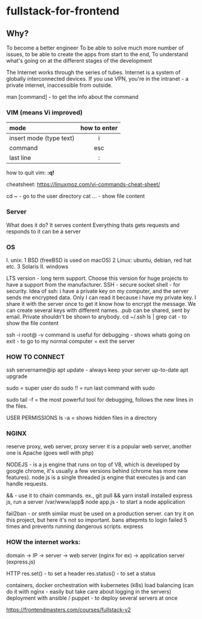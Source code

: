 # fullstack-for-frontend

## Why?
To become a better engineer
To be able to solve much more number of issues, to be able to create the apps from start to the end,
To understand what's going on at the different stages of the development

The Internet works through the series of tubes. Internet is a system of globally interconnected devices.
If you use VPN, you're in the intranet - a private internet, inaccessible from outside.

man [command] - to get the info about the command

### VIM (means Vi improved)

| mode      | how to enter |
| :---        |    :----:   |
| insert mode (type text)      | i       |
| command   | esc        | 
| last line   | :        | 

how to quit vim: **:q!**

cheatsheet: https://linuxmoz.com/vi-commands-cheat-sheet/

cd ~ - go to the user directory
cat ... - show file content

### Server 

What does it do? It serves content
Everything thats gets requests and responds to it can be a server

### OS

I. unix:
1 BSD (freeBSD is used on macOS)
2 Linux: ubuntu, debian, red hat etc.
3 Solaris
II. windows

LTS version - long term support. Choose this version for huge projects to have a support from the manufacturer.
SSH - secure socket shell - for security. Idea of ssh: i have a private key on my computer, and the server sends me encrypted data. Only I can read it because i have my private key. I share it with the server once to get it know how to encrypt the message.
We can create several keys with different names. .pub can be shared, sent by email. Private shouldn't be shown to anybody.
cd ~/.ssh
ls | grep <filename to be searched>
cat <filename> - to show the file content

ssh -i <private-key-filename> root@<ipv4-from-digitalocean>
-v command is useful for debugging - shows whats going on
exit - to go to my normal computer = exit the server

### HOW TO CONNECT
ssh servername@ip
apt update - always keep your server up-to-date
apt upgrade
  
sudo = super user do
sudo !! = run last command with sudo

sudo tail -f  <server> = the most powerful tool for debugging, follows the new lines in the files. 

USER PERMISSIONS
ls -a  = shows hidden files in a directory

### NGINX
reserve proxy, web server, proxy server
it is a popular web server, another one is Apache (goes well with php)

NODEJS - is a js engine that runs on top of V8, which is developed by google chrome, it's usually a few versions behind (chrome has more new features). node js is a single threaded js engine that executes js and can handle requests.

&& - use it to chain commands. ex., git pull && yarn install
installed express js, run a server 
/var/www/app$ node app.js - to start a node application


fail2ban - or smth similar must be used on a production server. can try it on this project, but here it's not so important. bans attepmts to login failed 5 times and prevents running dangerous scripts. 
express

### HOW the internet works:
domain -> IP -> server -> web server (nginx for ex) -> application server (express.js)

HTTP
res.set() - to set a header
res.status() - to set a status

containers,
docker
orchestration with kubernetes (k8s)
load balancing (can do it with nginx - easily but take care about logging in the servers)
deployment with ansible / puppet - to deploy several servers at once
  
  
https://frontendmasters.com/courses/fullstack-v2
